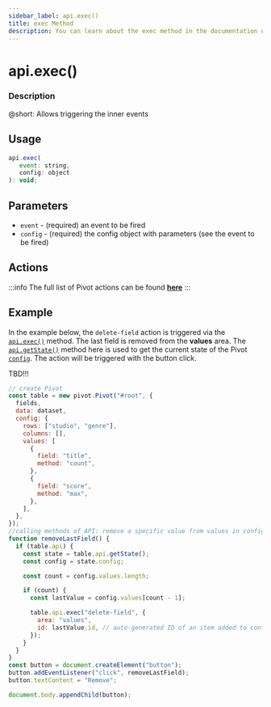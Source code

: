 ```yaml
---
sidebar_label: api.exec()
title: exec Method
description: You can learn about the exec method in the documentation of the DHTMLX JavaScript Pivot library. Browse developer guides and API reference, try out code examples and live demos, and download a free 30-day evaluation version of DHTMLX Pivot.
---
```


# api.exec()

### Description

@short: Allows triggering the inner events

## Usage

~~~jsx {}
api.exec(
   event: string,
   config: object
): void;
~~~

## Parameters

- `event` - (required) an event to be fired
- `config` - (required) the config object with parameters (see the event to be fired)

## Actions

:::info
The full list of Pivot actions can be found [**here**](/api/overview/events_overview)
:::

## Example

In the example below, the `delete-field` action is triggered via the [`api.exec()`](/api/methods/exec) method. The last field is removed from the **values** area. The [`api.getState()`](/api/methods/getState) method here is used to get the current state of the Pivot [`config`](/api/properties/config). The action will be triggered with the button click.

TBD!!!

~~~jsx {}
// create Pivot
const table = new pivot.Pivot("#root", {
  fields,
  data: dataset,
  config: {
    rows: ["studio", "genre"],
    columns: [],
    values: [
      {
        field: "title",
        method: "count",
      },
      {
        field: "score",
        method: "max",
      },
    ],
  },
});
//calling methods of API: remove a specific value from values in config
function removeLastField() {
  if (table.api) {
    const state = table.api.getState();
    const config = state.config;

    const count = config.values.length;

    if (count) {
      const lastValue = config.values[count - 1];

      table.api.exec("delete-field", {
        area: "values",
        id: lastValue.id, // auto-generated ID of an item added to config.values
      });
    }
  }
}
const button = document.createElement("button");
button.addEventListener("click", removeLastField);
button.textContent = "Remove";

document.body.appendChild(button);
~~~
